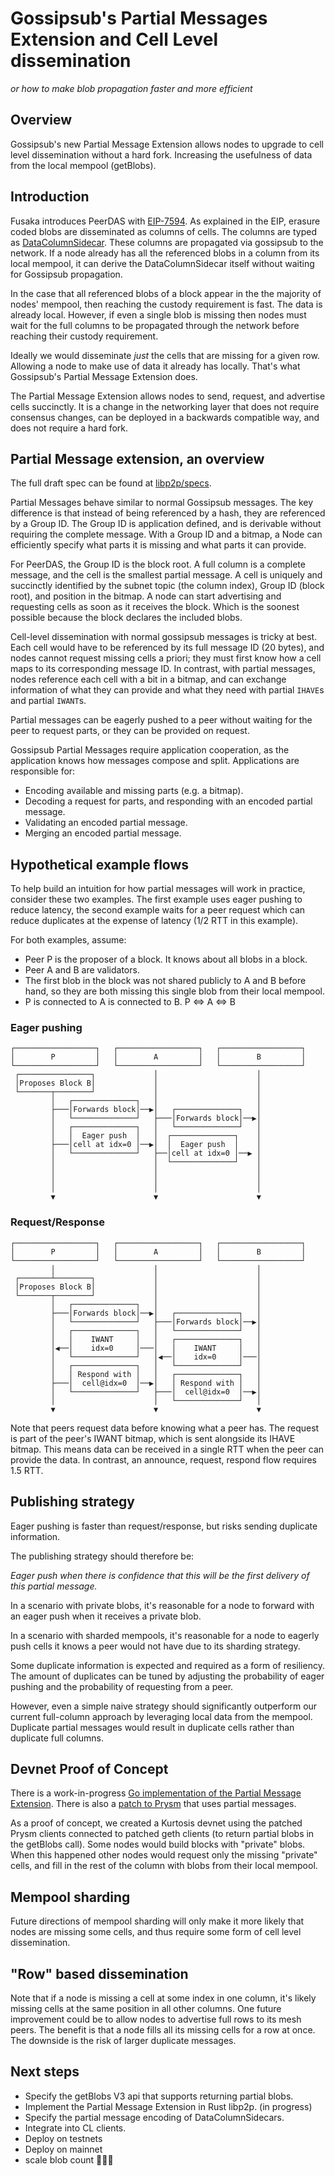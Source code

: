 # Gossipsub's Partial Messages Extension and Cell Level dissemination
_or how to make blob propagation faster and more efficient_

## Overview

Gossipsub's new Partial Message Extension allows nodes to upgrade to cell level
dissemination without a hard fork. Increasing the usefulness of data from the
local mempool (getBlobs).

## Introduction

Fusaka introduces PeerDAS with [EIP-7594](https://eips.ethereum.org/EIPS/eip-7594).
As explained in the EIP, erasure coded blobs are disseminated as columns of cells.
The columns are typed as [DataColumnSidecar](https://github.com/ethereum/consensus-specs/blob/master/specs/fulu/das-core.md#datacolumnsidecar).
These columns are propagated via gossipsub to the network. If a node already has
all the referenced blobs in a column from its local mempool, it can derive the
DataColumnSidecar itself without waiting for Gossipsub propagation.

In the case that all referenced blobs of a block appear in the the majority of
nodes' mempool, then reaching the custody requirement is fast. The data is
already local. However, if even a single blob is missing then nodes must wait
for the full columns to be propagated through the network before reaching their
custody requirement.

Ideally we would disseminate _just_ the cells that are missing for a given row.
Allowing a node to make use of data it already has locally. That's what
Gossipsub's Partial Message Extension does.

The Partial Message Extension allows nodes to send, request, and advertise cells
succinctly. It is a change in the networking layer that does not require
consensus changes, can be deployed in a backwards compatible way, and does not
require a hard fork.

## Partial Message extension, an overview

The full draft spec can be found at [libp2p/specs](https://github.com/libp2p/specs/pull/685).

Partial Messages behave similar to normal Gossipsub messages. The key
difference is that instead of being referenced by a hash, they are referenced by
a Group ID. The Group ID is application defined, and is derivable without
requiring the complete message. With a Group ID and a bitmap, a Node can
efficiently specify what parts it is missing and what parts it can provide.

For PeerDAS, the Group ID is the block root. A full column is a complete
message, and the cell is the smallest partial message. A cell is uniquely and
succinctly identified by the subnet topic (the column index), Group ID (block
root), and position in the bitmap. A node can start advertising and requesting
cells as soon as it receives the block. Which is the soonest possible because
the block declares the included blobs.

Cell-level dissemination with normal gossipsub messages is tricky at best. Each
cell would have to be referenced by its full message ID (20 bytes), and nodes
cannot request missing cells a priori; they must first know how a cell maps to
its corresponding message ID. In contrast, with partial messages, nodes
reference each cell with a bit in a bitmap, and can exchange information of what
they can provide and what they need with partial `IHAVE`s and partial `IWANT`s.


Partial messages can be eagerly pushed to a peer without waiting for the peer to
request parts, or they can be provided on request.


Gossipsub Partial Messages require application cooperation, as the application
knows how messages compose and split. Applications are responsible for:
 - Encoding available and missing parts (e.g. a bitmap).
 - Decoding a request for parts, and responding with an encoded partial message.
 - Validating an encoded partial message.
 - Merging an encoded partial message.


## Hypothetical example flows

To help build an intuition for how partial messages will work in practice,
consider these two examples. The first example uses eager pushing to reduce
latency, the second example waits for a peer request which can reduce duplicates at the
expense of latency (1/2 RTT in this example).

For both examples, assume:

- Peer P is the proposer of a block. It knows about all blobs in a block.
- Peer A and B are validators.
- The first blob in the block was not shared publicly to A and B before hand, so
  they are both missing this single blob from their local mempool.
- P is connected to A is connected to B. P <=> A <=> B

### Eager pushing

```
┌──────────────────┐   ┌──────────────────┐   ┌──────────────────┐
│        P         │   │        A         │   │        B         │
└──────────────────┘   └──────────────────┘   └──────────────────┘
 ┌────────────────┐             │                      │
 │Proposes Block B│             │                      │
 └───────┬────────┘             │                      │
         │   ┌──────────────┐   │                      │
         ├───│Forwards block│──▶│   ┌──────────────┐   │
         │   └──────────────┘   ├───│Forwards block│──▶│
         │   ┌──────────────┐   │   └──────────────┘   │
         │   │  Eager push  │   │  ┌──────────────┐    │
         ├───│cell at idx=0 │──▶│  │  Eager push  │    │
         │   └──────────────┘   ├──│cell at idx=0 │──▶ │
         │                      │  └──────────────┘    │
         │                      │                      │
         │                      │                      │
         │                      │                      │
         ▼                      ▼                      ▼
```

### Request/Response

```
┌──────────────────┐   ┌──────────────────┐   ┌──────────────────┐
│        P         │   │        A         │   │        B         │
└──────────────────┘   └──────────────────┘   └──────────────────┘
         │                      │                      │
 ┌───────┴────────┐             │                      │
 │Proposes Block B│             │                      │
 └───────┬────────┘             │                      │
         │   ┌──────────────┐   │                      │
         ├───│Forwards block│──▶│   ┌──────────────┐   │
         │   └──────────────┘   ├───│Forwards block│──▶│
         │   ┌──────────────┐   │   └──────────────┘   │
         │   │    IWANT     │   │   ┌──────────────┐   │
         │◀──│    idx=0     │───│   │    IWANT     │   │
         │   └──────────────┘   │◀──│    idx=0     │───│
         │   ┌──────────────┐   │   └──────────────┘   │
         │   │ Respond with │   │   ┌──────────────┐   │
         ├───│  cell@idx=0  │──▶│   │ Respond with │   │
         │   └──────────────┘   ├───│  cell@idx=0  │──▶│
         │                      │   └──────────────┘   │
         ▼                      ▼                      ▼
```

Note that peers request data before knowing what a peer has. The request is part
of the peer's IWANT bitmap, which is sent alongside its IHAVE bitmap. This means
data can be received in a single RTT when the peer can provide the data.
In contrast, an announce, request, respond flow requires 1.5 RTT.

## Publishing strategy

Eager pushing is faster than request/response, but risks sending duplicate
information.

The publishing strategy should therefore be:

_Eager push when there is confidence that this will be the first delivery of
this partial message._

In a scenario with private blobs, it's reasonable for a node to forward with an
eager push when it receives a private blob.

In a scenario with sharded mempools, it's reasonable for a node to eagerly push
cells it knows a peer would not have due to its sharding strategy.

Some duplicate information is expected and required as a form of resiliency. The
amount of duplicates can be tuned by adjusting the probability of eager pushing
and the probability of requesting from a peer.

However, even a simple naive strategy should significantly outperform our
current full-column approach by leveraging local data from the mempool.
Duplicate partial messages would result in duplicate cells rather than
duplicate full columns.

## Devnet Proof of Concept

There is a work-in-progress [Go implementation of the Partial Message Extension](https://github.com/libp2p/go-libp2p-pubsub/pull/631). There is also a
[patch to Prysm](https://github.com/OffchainLabs/prysm/compare/fusaka-devnet-3...MarcoPolo:marco%2FpeerDAS-partial?body=&expand=1)
that uses partial messages.

As a proof of concept, we created a Kurtosis devnet using the patched Prysm
clients connected to patched geth clients (to return partial blobs in the
getBlobs call). Some nodes would build blocks with "private" blobs. When this happened
other nodes would request only the missing "private" cells, and fill in the rest
of the column with blobs from their local mempool.

## Mempool sharding

Future directions of mempool sharding will only make it more likely that nodes
are missing some cells, and thus require some form of cell level dissemination.

## "Row" based dissemination

Note that if a node is missing a cell at some index in one column, it's likely
missing cells at the same position in all other columns. One future improvement
could be to allow nodes to advertise full rows to its mesh peers. The benefit is
that a node fills all its missing cells for a row at once. The downside is the
risk of larger duplicate messages.

## Next steps

- Specify the getBlobs V3 api that supports returning partial blobs.
- Implement the Partial Message Extension in Rust libp2p. (in progress)
- Specify the partial message encoding of DataColumnSidecars.
- Integrate into CL clients.
- Deploy on testnets
- Deploy on mainnet
- scale blob count 🚀🚀🚀
